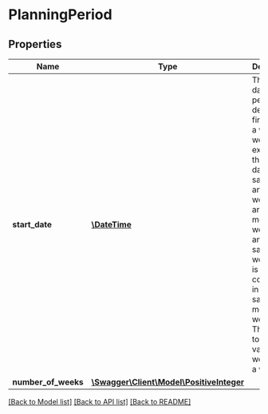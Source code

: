 # PlanningPeriod

## Properties
Name | Type | Description | Notes
------------ | ------------- | ------------- | -------------
**start_date** | [**\DateTime**](\DateTime.md) | The start date of the period. It defines the first day of a work week. For example, if the start date is a saturday and the workdays are set to monday, wednesday and saturday, a work week is considered in the order saturday, monday, wednesday. This needs to be a valid workDay of a week. | 
**number_of_weeks** | [**\Swagger\Client\Model\PositiveInteger**](PositiveInteger.md) |  | 

[[Back to Model list]](../../README.md#documentation-for-models) [[Back to API list]](../../README.md#documentation-for-api-endpoints) [[Back to README]](../../README.md)

